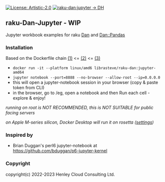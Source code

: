 [![License: Artistic-2.0](https://img.shields.io/badge/License-Artistic%202.0-0298c3.svg)](https://opensource.org/licenses/Artistic-2.0)
[![raku-dan:jupyter -> DH](https://github.com/librasteve/raku-Dan-Jupyter/actions/workflows/jupyter-weekly.yaml/badge.svg)](https://github.com/librasteve/raku-Dan-Jupyter/actions/workflows/jupyter-weekly.yaml)

## raku-Dan-Jupyter - WIP
Jupyter workbook examples for raku [Dan](https://github.com/librasteve/raku-Dan) and [Dan::Pandas](https://github.com/librasteve/raku-Dan-Pandas)

### Installation
Based on the Dockerfile chain [(1)](https://github.com/librasteve/raku-Dan-Jupyter/blob/master/Dockerfile) <= [(2)](https://github.com/librasteve/raku-Dan-Pandas/blob/main/Dockerfile) <= [(3)](https://github.com/librasteve/raku-Dockerfiles)
- ```docker run -it --platform linux/amd6 librasteve/raku-dan:jupyter-amd64```
- ```jupyter notebook --port=8888 --no-browser --allow-root --ip=0.0.0.0```
- this will open a jupyter-notebook session in your browser (copy & paste token from CLI)
- in the browser, go to /eg, open a notebook and then Run each cell - explore & enjoy!

_running on root is NOT RECOMMENDED, this is NOT SUITABLE for public facing servers_

_on Apple M-series silicon, Docker Desktop will run it on rosetta ([settings](https://levelup.gitconnected.com/docker-on-apple-silicon-mac-how-to-run-x86-containers-with-rosetta-2-4a679913a0d5))_

### Inspired by
* Brian Duggan's perl6 jupyter-notebook at <https://github.com/bduggan/p6-jupyter-kernel>

### Copyright
copyright(c) 2022-2023 Henley Cloud Consulting Ltd.
